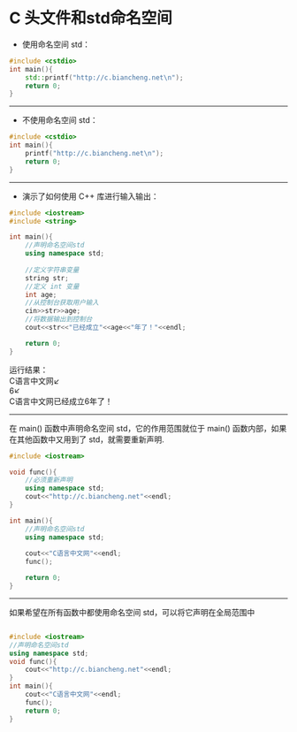 # C 头文件和std命名空间
* 使用命名空间 std：
```cpp
#include <cstdio>
int main(){
    std::printf("http://c.biancheng.net\n");
    return 0;
}
```

***

* 不使用命名空间 std：
```cpp
#include <cstdio>
int main(){
    printf("http://c.biancheng.net\n");
    return 0;
}
```

***

* 演示了如何使用 C++ 库进行输入输出：
```cpp
#include <iostream>
#include <string>

int main(){
    //声明命名空间std
    using namespace std;
   
    //定义字符串变量
    string str;
    //定义 int 变量
    int age;
    //从控制台获取用户输入
    cin>>str>>age;
    //将数据输出到控制台
    cout<<str<<"已经成立"<<age<<"年了！"<<endl;

    return 0;
}
```
运行结果：  
C语言中文网↙  
6↙  
C语言中文网已经成立6年了！

***
在 main() 函数中声明命名空间 std，它的作用范围就位于 main() 函数内部，如果在其他函数中又用到了 std，就需要重新声明.
```cpp
#include <iostream>

void func(){
    //必须重新声明
    using namespace std;
    cout<<"http://c.biancheng.net"<<endl;
}

int main(){
    //声明命名空间std
    using namespace std;
   
    cout<<"C语言中文网"<<endl;
    func();

    return 0;
}
```

***
如果希望在所有函数中都使用命名空间 std，可以将它声明在全局范围中
```cpp

#include <iostream>
//声明命名空间std
using namespace std;
void func(){
    cout<<"http://c.biancheng.net"<<endl;
}
int main(){
    cout<<"C语言中文网"<<endl;
    func();
    return 0;
}
```
